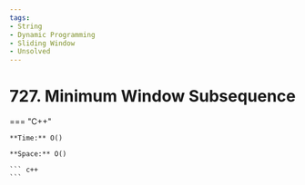 ```yaml
---
tags:
- String
- Dynamic Programming
- Sliding Window
- Unsolved
---
```



# 727. Minimum Window Subsequence

=== "C++"

    **Time:** O()

    **Space:** O()

    ``` c++
    ```